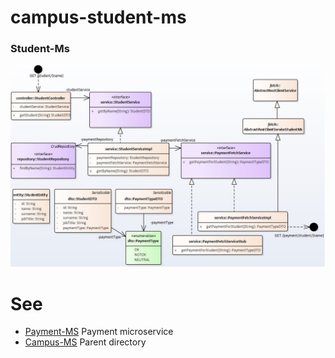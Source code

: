 # campus-student-ms

### Student-Ms

![UML Model](https://github.com/ermalaliraj/campus-ms/blob/master/doc/student-ms.jpg)


# See
* [Payment-MS](campus-payment-ms/readme.md) Payment microservice
* [Campus-MS](https://github.com/ermalaliraj/campus-ms) Parent directory


